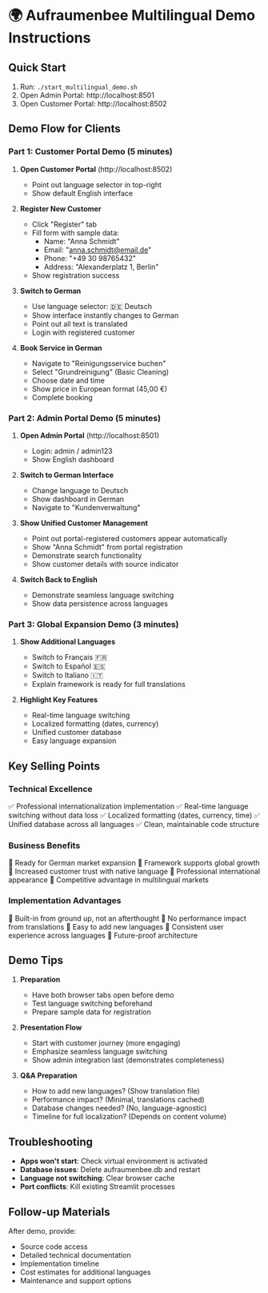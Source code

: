 # 🌍 Aufraumenbee Multilingual Demo Instructions

## Quick Start
1. Run: `./start_multilingual_demo.sh`
2. Open Admin Portal: http://localhost:8501
3. Open Customer Portal: http://localhost:8502

## Demo Flow for Clients

### Part 1: Customer Portal Demo (5 minutes)

1. **Open Customer Portal** (http://localhost:8502)
   - Point out language selector in top-right
   - Show default English interface

2. **Register New Customer**
   - Click "Register" tab
   - Fill form with sample data:
     - Name: "Anna Schmidt"
     - Email: "anna.schmidt@email.de" 
     - Phone: "+49 30 98765432"
     - Address: "Alexanderplatz 1, Berlin"
   - Show registration success

3. **Switch to German**
   - Use language selector: 🇩🇪 Deutsch
   - Show interface instantly changes to German
   - Point out all text is translated
   - Login with registered customer

4. **Book Service in German**
   - Navigate to "Reinigungsservice buchen"
   - Select "Grundreinigung" (Basic Cleaning)
   - Choose date and time
   - Show price in European format (45,00 €)
   - Complete booking

### Part 2: Admin Portal Demo (5 minutes)

1. **Open Admin Portal** (http://localhost:8501)
   - Login: admin / admin123
   - Show English dashboard

2. **Switch to German Interface**
   - Change language to Deutsch
   - Show dashboard in German
   - Navigate to "Kundenverwaltung"

3. **Show Unified Customer Management**
   - Point out portal-registered customers appear automatically
   - Show "Anna Schmidt" from portal registration
   - Demonstrate search functionality
   - Show customer details with source indicator

4. **Switch Back to English**
   - Demonstrate seamless language switching
   - Show data persistence across languages

### Part 3: Global Expansion Demo (3 minutes)

1. **Show Additional Languages**
   - Switch to Français 🇫🇷
   - Switch to Español 🇪🇸  
   - Switch to Italiano 🇮🇹
   - Explain framework is ready for full translations

2. **Highlight Key Features**
   - Real-time language switching
   - Localized formatting (dates, currency)
   - Unified customer database
   - Easy language expansion

## Key Selling Points

### Technical Excellence
✅ Professional internationalization implementation
✅ Real-time language switching without data loss
✅ Localized formatting (dates, currency, time)
✅ Unified database across all languages
✅ Clean, maintainable code structure

### Business Benefits
💼 Ready for German market expansion
💼 Framework supports global growth
💼 Increased customer trust with native language
💼 Professional international appearance
💼 Competitive advantage in multilingual markets

### Implementation Advantages
🚀 Built-in from ground up, not an afterthought
🚀 No performance impact from translations
🚀 Easy to add new languages
🚀 Consistent user experience across languages
🚀 Future-proof architecture

## Demo Tips

1. **Preparation**
   - Have both browser tabs open before demo
   - Test language switching beforehand
   - Prepare sample data for registration

2. **Presentation Flow**
   - Start with customer journey (more engaging)
   - Emphasize seamless language switching
   - Show admin integration last (demonstrates completeness)

3. **Q&A Preparation**
   - How to add new languages? (Show translation file)
   - Performance impact? (Minimal, translations cached)
   - Database changes needed? (No, language-agnostic)
   - Timeline for full localization? (Depends on content volume)

## Troubleshooting

- **Apps won't start**: Check virtual environment is activated
- **Database issues**: Delete aufraumenbee.db and restart
- **Language not switching**: Clear browser cache
- **Port conflicts**: Kill existing Streamlit processes

## Follow-up Materials

After demo, provide:
- Source code access
- Detailed technical documentation
- Implementation timeline
- Cost estimates for additional languages
- Maintenance and support options

